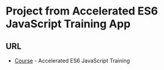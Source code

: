 # Project from Accelerated ES6 JavaScript Training App

## URL

* [Course](https://www.udemy.com/es6-bootcamp-next-generation-javascript/learn/v4/overview) - Accelerated ES6 JavaScript Training
